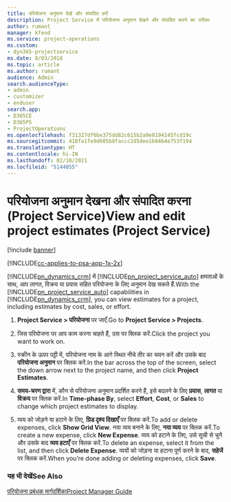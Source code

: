 ```yaml
---
title: परियोजना अनुमान देखें और संपादित करें
description: Project Service में परियोजना अनुमान देखने और संपादित करने का तरीका
author: rumant
manager: kfend
ms.service: project-operations
ms.custom:
- dyn365-projectservice
ms.date: 8/03/2018
ms.topic: article
ms.author: rumant
audience: Admin
search.audienceType:
- admin
- customizer
- enduser
search.app:
- D365CE
- D365PS
- ProjectOperations
ms.openlocfilehash: f31327df6be375dd82c615b2a9e8194145fcd19c
ms.sourcegitcommit: 418fa1fe9d605b8faccc2d5dee1b04b4e753f194
ms.translationtype: HT
ms.contentlocale: hi-IN
ms.lasthandoff: 02/10/2021
ms.locfileid: "5144055"
---
```

# <a name="view-and-edit-project-estimates-project-service"></a><span data-ttu-id="5c356-103">परियोजना अनुमान देखना और संपादित करना (Project Service)</span><span class="sxs-lookup"><span data-stu-id="5c356-103">View and edit project estimates (Project Service)</span></span>

[!include [banner](../includes/psa-now-project-operations.md)]

[!INCLUDE[cc-applies-to-psa-app-1x-2x](../includes/cc-applies-to-psa-app-1x-2x.md)]

<span data-ttu-id="5c356-104">[!INCLUDE[pn_dynamics_crm](../includes/pn-dynamics-crm.md)] में [!INCLUDE[pn_project_service_auto](../includes/pn-project-service-auto.md)] क्षमताओं के साथ, आप लागत, विक्रय या प्रयास सहित परियोजना के लिए अनुमान देख सकते हैं.</span><span class="sxs-lookup"><span data-stu-id="5c356-104">With the [!INCLUDE[pn_project_service_auto](../includes/pn-project-service-auto.md)] capabilities in [!INCLUDE[pn_dynamics_crm](../includes/pn-dynamics-crm.md)], you can view estimates for a project, including estimates by cost, sales, or effort.</span></span>  
  
1.  <span data-ttu-id="5c356-105">**Project Service > परियोजना** पर जाएँ.</span><span class="sxs-lookup"><span data-stu-id="5c356-105">Go to **Project Service > Projects**.</span></span>  
  
2.  <span data-ttu-id="5c356-106">जिस परियोजना पर आप काम करना चाहते हैं, उस पर क्लिक करें.</span><span class="sxs-lookup"><span data-stu-id="5c356-106">Click the project you want to work on.</span></span>  
  
3.  <span data-ttu-id="5c356-107">स्क्रीन के ऊपर पट्टी में, परियोजना नाम के आगे स्थित नीचे तीर का चयन करें और उसके बाद **परियोजना अनुमान** पर क्लिक करें.</span><span class="sxs-lookup"><span data-stu-id="5c356-107">In the bar across the top of the screen, select the down arrow next to the project name, and then click **Project Estimates**.</span></span>  
  
4.  <span data-ttu-id="5c356-108">**समय-चरण द्वारा** में, कौन से परियोजना अनुमान प्रदर्शित करने हैं, इसे बदलने के लिए **प्रयास**, **लागत** या **विक्रय** पर क्लिक करें.</span><span class="sxs-lookup"><span data-stu-id="5c356-108">In **Time-phase By**, select **Effort**, **Cost**, or **Sales** to change which project estimates to display.</span></span>  
  
5.  <span data-ttu-id="5c356-109">व्यय को जोड़ने या हटाने के लिए, **ग्रिड दृश्य दिखाएँ** पर क्लिक करें.</span><span class="sxs-lookup"><span data-stu-id="5c356-109">To add or delete expenses, click **Show Grid View**.</span></span> <span data-ttu-id="5c356-110">नया व्यय बनाने के लिए, **नया व्यय** पर क्लिक करें.</span><span class="sxs-lookup"><span data-stu-id="5c356-110">To create a new expense, click **New Expense**.</span></span> <span data-ttu-id="5c356-111">व्यय को हटाने के लिए, उसे सूची से चुनें और उसके बाद **व्यय हटाएँ** पर क्लिक करें.</span><span class="sxs-lookup"><span data-stu-id="5c356-111">To delete an expense, select it from the list, and then click **Delete Expense**.</span></span> <span data-ttu-id="5c356-112">व्ययों को जोड़ना या हटाना पूर्ण करने के बाद, **सहेजें** पर क्लिक करें.</span><span class="sxs-lookup"><span data-stu-id="5c356-112">When you’re done adding or deleting expenses, click **Save**.</span></span>  
  
### <a name="see-also"></a><span data-ttu-id="5c356-113">यह भी देखें</span><span class="sxs-lookup"><span data-stu-id="5c356-113">See Also</span></span>  
 [<span data-ttu-id="5c356-114">परियोजना प्रबंधक मार्गदर्शिका</span><span class="sxs-lookup"><span data-stu-id="5c356-114">Project Manager Guide</span></span>](../psa/project-manager-guide.md)
